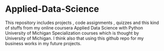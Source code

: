 # Applied-Data-Science
This repository includes projects , code assignments , quizzes and this kind of stuffs from my online coursera Applied Data Science with Python University of Michigan Specialization courses which is thought by University of Michigan. I think also that using this github repo for my business works in my future projects.
